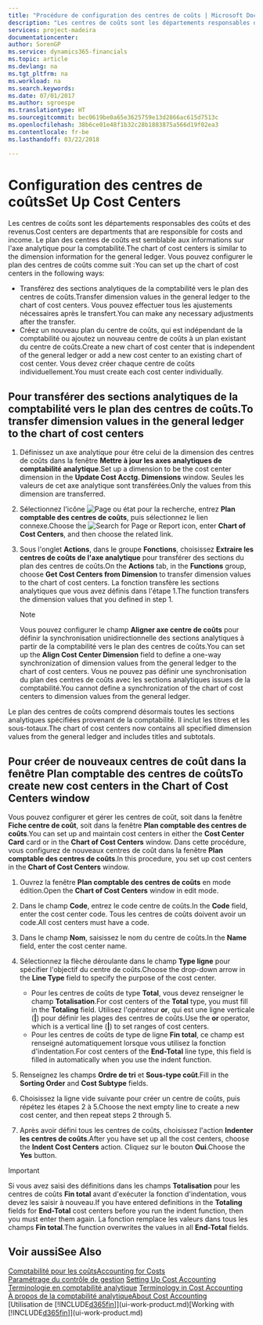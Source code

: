 ```yaml
---
title: "Procédure de configuration des centres de coûts | Microsoft Docs"
description: "Les centres de coûts sont les départements responsables des coûts et des revenus. Le plan des centres de coûts est semblable aux informations sur l'axe analytique pour la comptabilité."
services: project-madeira
documentationcenter: 
author: SorenGP
ms.service: dynamics365-financials
ms.topic: article
ms.devlang: na
ms.tgt_pltfrm: na
ms.workload: na
ms.search.keywords: 
ms.date: 07/01/2017
ms.author: sgroespe
ms.translationtype: HT
ms.sourcegitcommit: bec0619be0a65e3625759e13d2866ac615d7513c
ms.openlocfilehash: 38b6ce01e48f1b32c28b1883875a566d19f02ea3
ms.contentlocale: fr-be
ms.lasthandoff: 03/22/2018

---
```

# <a name="set-up-cost-centers"></a><span data-ttu-id="2c712-104">Configuration des centres de coûts</span><span class="sxs-lookup"><span data-stu-id="2c712-104">Set Up Cost Centers</span></span>
<span data-ttu-id="2c712-105">Les centres de coûts sont les départements responsables des coûts et des revenus.</span><span class="sxs-lookup"><span data-stu-id="2c712-105">Cost centers are departments that are responsible for costs and income.</span></span> <span data-ttu-id="2c712-106">Le plan des centres de coûts est semblable aux informations sur l'axe analytique pour la comptabilité.</span><span class="sxs-lookup"><span data-stu-id="2c712-106">The chart of cost centers is similar to the dimension information for the general ledger.</span></span> <span data-ttu-id="2c712-107">Vous pouvez configurer le plan des centres de coûts comme suit :</span><span class="sxs-lookup"><span data-stu-id="2c712-107">You can set up the chart of cost centers in the following ways:</span></span>  

-   <span data-ttu-id="2c712-108">Transférez des sections analytiques de la comptabilité vers le plan des centres de coûts.</span><span class="sxs-lookup"><span data-stu-id="2c712-108">Transfer dimension values in the general ledger to the chart of cost centers.</span></span> <span data-ttu-id="2c712-109">Vous pouvez effectuer tous les ajustements nécessaires après le transfert.</span><span class="sxs-lookup"><span data-stu-id="2c712-109">You can make any necessary adjustments after the transfer.</span></span>  
-   <span data-ttu-id="2c712-110">Créez un nouveau plan du centre de coûts, qui est indépendant de la comptabilité ou ajoutez un nouveau centre de coûts à un plan existant du centre de coûts.</span><span class="sxs-lookup"><span data-stu-id="2c712-110">Create a new chart of cost center that is independent of the general ledger or add a new cost center to an existing chart of cost center.</span></span> <span data-ttu-id="2c712-111">Vous devez créer chaque centre de coûts individuellement.</span><span class="sxs-lookup"><span data-stu-id="2c712-111">You must create each cost center individually.</span></span>  

## <a name="to-transfer-dimension-values-in-the-general-ledger-to-the-chart-of-cost-centers"></a><span data-ttu-id="2c712-112">Pour transférer des sections analytiques de la comptabilité vers le plan des centres de coûts.</span><span class="sxs-lookup"><span data-stu-id="2c712-112">To transfer dimension values in the general ledger to the chart of cost centers</span></span>  
1.  <span data-ttu-id="2c712-113">Définissez un axe analytique pour être celui de la dimension des centres de coûts dans la fenêtre **Mettre à jour les axes analytiques de comptabilité analytique**.</span><span class="sxs-lookup"><span data-stu-id="2c712-113">Set up a dimension to be the cost center dimension in the **Update Cost Acctg. Dimensions** window.</span></span> <span data-ttu-id="2c712-114">Seules les valeurs de cet axe analytique sont transférées.</span><span class="sxs-lookup"><span data-stu-id="2c712-114">Only the values from this dimension are transferred.</span></span>  
2.  <span data-ttu-id="2c712-115">Sélectionnez l'icône ![Page ou état pour la recherche](media/ui-search/search_small.png "icône Page ou état pour la recherche"), entrez **Plan comptable des centres de coûts**, puis sélectionnez le lien connexe.</span><span class="sxs-lookup"><span data-stu-id="2c712-115">Choose the ![Search for Page or Report](media/ui-search/search_small.png "Search for Page or Report icon") icon, enter **Chart of Cost Centers**, and then choose the related link.</span></span>  
3.  <span data-ttu-id="2c712-116">Sous l'onglet **Actions**, dans le groupe **Fonctions**, choisissez **Extraire les centres de coûts de l'axe analytique** pour transférer des sections du plan des centres de coûts.</span><span class="sxs-lookup"><span data-stu-id="2c712-116">On the **Actions** tab, in the **Functions** group, choose **Get Cost Centers from Dimension** to transfer dimension values to the chart of cost centers.</span></span> <span data-ttu-id="2c712-117">La fonction transfère les sections analytiques que vous avez définis dans l'étape 1.</span><span class="sxs-lookup"><span data-stu-id="2c712-117">The function transfers the dimension values that you defined in step 1.</span></span>  

    > [!NOTE]  
    >  <span data-ttu-id="2c712-118">Vous pouvez configurer le champ **Aligner axe centre de coûts** pour définir la synchronisation unidirectionnelle des sections analytiques à partir de la comptabilité vers le plan des centres de coûts.</span><span class="sxs-lookup"><span data-stu-id="2c712-118">You can set up the **Align Cost Center Dimension**  field to define a one-way synchronization of dimension values from the general ledger to the chart of cost centers.</span></span> <span data-ttu-id="2c712-119">Vous ne pouvez pas définir une synchronisation du plan des centres de coûts avec les sections analytiques issues de la comptabilité.</span><span class="sxs-lookup"><span data-stu-id="2c712-119">You cannot define a synchronization of the chart of cost centers to dimension values from the general ledger.</span></span>  

<span data-ttu-id="2c712-120">Le plan des centres de coûts comprend désormais toutes les sections analytiques spécifiées provenant de la comptabilité. Il inclut les titres et les sous-totaux.</span><span class="sxs-lookup"><span data-stu-id="2c712-120">The chart of cost centers now contains all specified dimension values from the general ledger and includes titles and subtotals.</span></span>  

## <a name="to-create-new-cost-centers-in-the-chart-of-cost-centers-window"></a><span data-ttu-id="2c712-121">Pour créer de nouveaux centres de coût dans la fenêtre Plan comptable des centres de coûts</span><span class="sxs-lookup"><span data-stu-id="2c712-121">To create new cost centers in the Chart of Cost Centers window</span></span>  
<span data-ttu-id="2c712-122">Vous pouvez configurer et gérer les centres de coût, soit dans la fenêtre **Fiche centre de coût**, soit dans la fenêtre **Plan comptable des centres de coûts**.</span><span class="sxs-lookup"><span data-stu-id="2c712-122">You can set up and maintain cost centers in either the **Cost Center Card** card or in the **Chart of Cost Centers** window.</span></span> <span data-ttu-id="2c712-123">Dans cette procédure, vous configurez de nouveaux centres de coût dans la fenêtre **Plan comptable des centres de coûts**.</span><span class="sxs-lookup"><span data-stu-id="2c712-123">In this procedure, you set up cost centers in the **Chart of Cost Centers** window.</span></span>  

1. <span data-ttu-id="2c712-124">Ouvrez la fenêtre **Plan comptable des centres de coûts** en mode édition.</span><span class="sxs-lookup"><span data-stu-id="2c712-124">Open the **Chart of Cost Centers** window in edit mode.</span></span>  
2. <span data-ttu-id="2c712-125">Dans le champ **Code**, entrez le code centre de coûts.</span><span class="sxs-lookup"><span data-stu-id="2c712-125">In the **Code** field, enter the cost center code.</span></span> <span data-ttu-id="2c712-126">Tous les centres de coûts doivent avoir un code.</span><span class="sxs-lookup"><span data-stu-id="2c712-126">All cost centers must have a code.</span></span>  
3. <span data-ttu-id="2c712-127">Dans le champ **Nom**, saisissez le nom du centre de coûts.</span><span class="sxs-lookup"><span data-stu-id="2c712-127">In the **Name** field, enter the cost center name.</span></span>  
4. <span data-ttu-id="2c712-128">Sélectionnez la flèche déroulante dans le champ **Type ligne** pour spécifier l'objectif du centre de coûts.</span><span class="sxs-lookup"><span data-stu-id="2c712-128">Choose the drop-down arrow in the **Line Type** field to specify the purpose of the cost center.</span></span>  

    - <span data-ttu-id="2c712-129">Pour les centres de coûts de type **Total**, vous devez renseigner le champ **Totalisation**.</span><span class="sxs-lookup"><span data-stu-id="2c712-129">For cost centers of the **Total** type, you must fill in the **Totaling** field.</span></span> <span data-ttu-id="2c712-130">Utilisez l'opérateur **or**, qui est une ligne verticale (**&#124;**) pour définir les plages des centres de coûts.</span><span class="sxs-lookup"><span data-stu-id="2c712-130">Use the **or** operator, which is a vertical line (**&#124;**) to set ranges of cost centers.</span></span>  
    - <span data-ttu-id="2c712-131">Pour les centres de coûts de type de ligne **Fin total**, ce champ est renseigné automatiquement lorsque vous utilisez la fonction d'indentation.</span><span class="sxs-lookup"><span data-stu-id="2c712-131">For cost centers of the **End-Total** line type, this field is filled in automatically when you use the indent function.</span></span>  
5.  <span data-ttu-id="2c712-132">Renseignez les champs **Ordre de tri** et **Sous-type coût**.</span><span class="sxs-lookup"><span data-stu-id="2c712-132">Fill in the **Sorting Order** and **Cost Subtype** fields.</span></span>  
6.  <span data-ttu-id="2c712-133">Choisissez la ligne vide suivante pour créer un centre de coûts, puis répétez les étapes 2 à 5.</span><span class="sxs-lookup"><span data-stu-id="2c712-133">Choose the next empty line to create a new cost center, and then repeat steps 2 through 5.</span></span>  
7.  <span data-ttu-id="2c712-134">Après avoir défini tous les centres de coûts, choisissez l'action **Indenter les centres de coûts**.</span><span class="sxs-lookup"><span data-stu-id="2c712-134">After you have set up all the cost centers, choose the **Indent Cost Centers** action.</span></span> <span data-ttu-id="2c712-135">Cliquez sur le bouton **Oui**.</span><span class="sxs-lookup"><span data-stu-id="2c712-135">Choose the **Yes** button.</span></span>  

> [!IMPORTANT]  
>  <span data-ttu-id="2c712-136">Si vous avez saisi des définitions dans les champs **Totalisation** pour les centres de coûts **Fin total** avant d'exécuter la fonction d'indentation, vous devez les saisir à nouveau.</span><span class="sxs-lookup"><span data-stu-id="2c712-136">If you have entered definitions in the **Totaling** fields for **End-Total** cost centers before you run the indent function, then you must enter them again.</span></span> <span data-ttu-id="2c712-137">La fonction remplace les valeurs dans tous les champs **Fin total**.</span><span class="sxs-lookup"><span data-stu-id="2c712-137">The function overwrites the values in all **End-Total** fields.</span></span>  

## <a name="see-also"></a><span data-ttu-id="2c712-138">Voir aussi</span><span class="sxs-lookup"><span data-stu-id="2c712-138">See Also</span></span>  
[<span data-ttu-id="2c712-139">Comptabilité pour les coûts</span><span class="sxs-lookup"><span data-stu-id="2c712-139">Accounting for Costs</span></span>](finance-manage-cost-accounting.md)  
<span data-ttu-id="2c712-140">[Paramétrage du contrôle de gestion](finance-set-up-cost-accounting.md) </span><span class="sxs-lookup"><span data-stu-id="2c712-140">[Setting Up Cost Accounting](finance-set-up-cost-accounting.md) </span></span>  
<span data-ttu-id="2c712-141">[Terminologie en comptabilité analytique](finance-terminology-in-cost-accounting.md) </span><span class="sxs-lookup"><span data-stu-id="2c712-141">[Terminology in Cost Accounting](finance-terminology-in-cost-accounting.md) </span></span>  
[<span data-ttu-id="2c712-142">À propos de la comptabilité analytique</span><span class="sxs-lookup"><span data-stu-id="2c712-142">About Cost Accounting</span></span>](finance-about-cost-accounting.md)  
<span data-ttu-id="2c712-143">[Utilisation de [!INCLUDE[d365fin](includes/d365fin_md.md)]](ui-work-product.md)</span><span class="sxs-lookup"><span data-stu-id="2c712-143">[Working with [!INCLUDE[d365fin](includes/d365fin_md.md)]](ui-work-product.md)</span></span>

